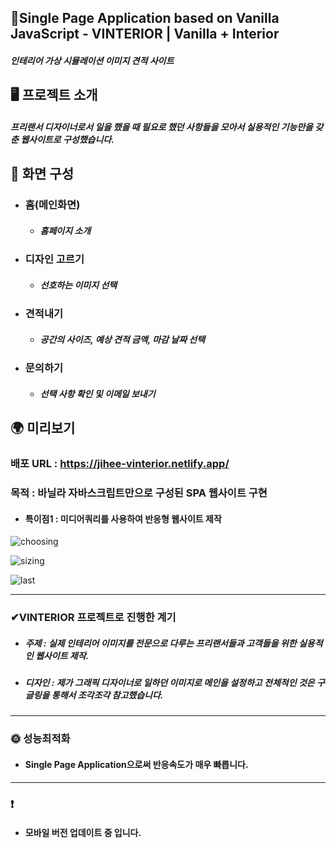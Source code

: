 ##  📍Single Page Application based on Vanilla JavaScript - VINTERIOR | Vanilla + Interior

##### 인테리어 가상 시뮬레이션 이미지 견적 사이트

## 🖥 프로젝트 소개

##### 프리랜서 디자이너로서 일을 했을 때 필요로 했던 사항들을 모아서 실용적인 기능만을 갖춘 웹사이트로 구성했습니다.


##  📄 화면 구성

- ### 홈(메인화면)</br>
    - ##### 홈페이지 소개
    
- ### 디자인 고르기</br>
   -  ##### 선호하는 이미지 선택
    
- ### 견적내기</br>
   - ##### 공간의 사이즈, 예상 견적 금액, 마감 날짜 선택
    
- ### 문의하기</br>
   - ##### 선택 사항 확인 및 이메일 보내기

## 🌍 미리보기
### 배포 URL : https://jihee-vinterior.netlify.app/
 ###  목적 : 바닐라 자바스크립트만으로 구성된 SPA 웹사이트 구현
- ####  특이점1 : 미디어쿼리를 사용하여 반응형 웹사이트 제작


![choosing](https://user-images.githubusercontent.com/102779433/231810527-e6af320c-bdd1-4972-bb66-c8d7e81fb732.gif)

![sizing](https://user-images.githubusercontent.com/102779433/231810553-15af784a-2387-4145-92ea-2200a0756bae.gif)

![last](https://user-images.githubusercontent.com/102779433/231810572-1d4e44db-b073-429f-891c-21934e67c0fd.gif)

___

### ✔VINTERIOR 프로젝트로 진행한 계기
- ##### 주제 : 실제 인테리어 이미지를 전문으로 다루는 프리랜서들과 고객들을 위한 실용적인 웹사이트 제작.
- ##### 디자인 : 제가 그래픽 디자이너로 일하던 이미지로 메인을 설정하고 전체적인 것은 구글링을 통해서 조각조각 참고했습니다. 

___

### 🌞 성능최적화
-  #### Single Page Application으로써 반응속도가 매우 빠릅니다.

___
### ❗ 
- #### 모바일 버전 업데이트 중 입니다.


